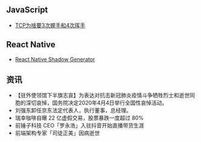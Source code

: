 ## JavaScript

- [TCP为啥要3次握手和4次挥手](https://mp.weixin.qq.com/s/2K_ZscEgoAIRrze03Bik6A)

## React Native 

- [React Native Shadow Generator](https://ethercreative.github.io/react-native-shadow-generator/)

## 资讯

- 【驻外使领馆下半旗志哀】为表达对抗击新冠肺炎疫情斗争牺牲烈士和逝世同胞的深切哀悼，国务院决定2020年4月4日举行全国性哀悼活动。
- 刘强东卸任京东法定代表人，执行董事，总经理。
- 瑞幸咖啡自曝 22 亿虚假交易，股票暴跌一度超过 80%
- 前锤子科技 CEO「罗永浩」入驻抖音开始直播带货生涯
- 前端架构专家「司徒正美」因病逝世

